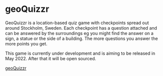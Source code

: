 
# geoQuizzr

GeoQuizzr is a location-based quiz game with checkpoints spread out around Stockholm, Sweden. Each checkpoint has a question attached and can be answered by the surroundings eg you might find the answer on a sign, a statue or the side of a building. The more questions you answer the more points you get.

This game is currently under development and is aiming to be released in May 2022. After that it will be open sourced.

[geoQuizzr](https://geoquizzr.netlify.app/)



